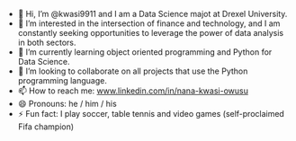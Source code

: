 - 👋 Hi, I’m @kwasi9911 and I am a Data Science majot at Drexel University.
- 👀 I’m interested in the intersection of finance and technology, and I am constantly seeking opportunities to leverage the power of data analysis in both sectors. 
- 🌱 I’m currently learning object oriented programming and Python for Data Science.
- 💞️ I’m looking to collaborate on all projects that use the Python programming language. 
- 📫 How to reach me: www.linkedin.com/in/nana-kwasi-owusu
- 😄 Pronouns: he / him / his
- ⚡ Fun fact: I play soccer, table tennis and video games (self-proclaimed Fifa champion)

<!---
kwasi9911/kwasi9911 is a ✨ special ✨ repository because its `README.md` (this file) appears on your GitHub profile.
You can click the Preview link to take a look at your changes.
--->
